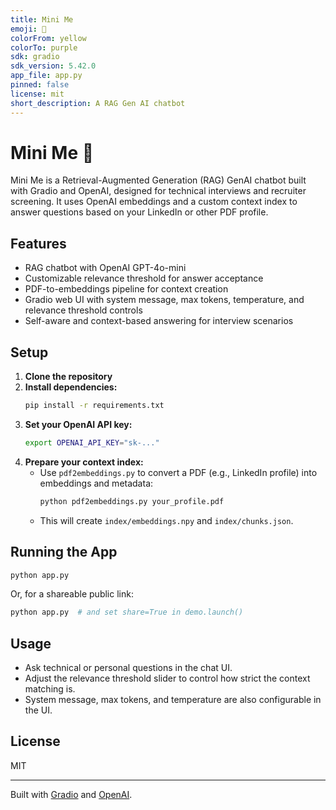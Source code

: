 ```yaml
---
title: Mini Me
emoji: 💬
colorFrom: yellow
colorTo: purple
sdk: gradio
sdk_version: 5.42.0
app_file: app.py
pinned: false
license: mit
short_description: A RAG Gen AI chatbot
---
```



# Mini Me 💬

Mini Me is a Retrieval-Augmented Generation (RAG) GenAI chatbot built with Gradio and OpenAI, designed for technical interviews and recruiter screening. It uses OpenAI embeddings and a custom context index to answer questions based on your LinkedIn or other PDF profile.

## Features
- RAG chatbot with OpenAI GPT-4o-mini
- Customizable relevance threshold for answer acceptance
- PDF-to-embeddings pipeline for context creation
- Gradio web UI with system message, max tokens, temperature, and relevance threshold controls
- Self-aware and context-based answering for interview scenarios

## Setup

1. **Clone the repository**
2. **Install dependencies:**
	```bash
	pip install -r requirements.txt
	```
3. **Set your OpenAI API key:**
	```bash
	export OPENAI_API_KEY="sk-..."
	```
4. **Prepare your context index:**
	- Use `pdf2embeddings.py` to convert a PDF (e.g., LinkedIn profile) into embeddings and metadata:
	  ```bash
	  python pdf2embeddings.py your_profile.pdf
	  ```
	- This will create `index/embeddings.npy` and `index/chunks.json`.

## Running the App

```bash
python app.py
```
Or, for a shareable public link:
```bash
python app.py  # and set share=True in demo.launch()
```

## Usage
- Ask technical or personal questions in the chat UI.
- Adjust the relevance threshold slider to control how strict the context matching is.
- System message, max tokens, and temperature are also configurable in the UI.

## License
MIT

---
Built with [Gradio](https://gradio.app) and [OpenAI](https://platform.openai.com/).
